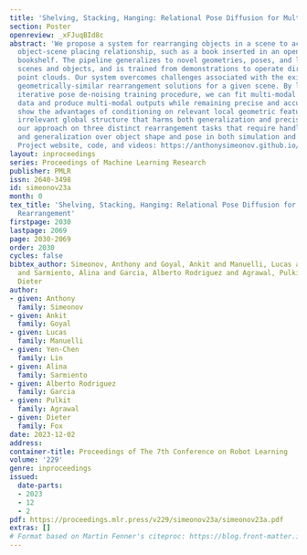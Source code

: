 ```yaml
---
title: 'Shelving, Stacking, Hanging: Relational Pose Diffusion for Multi-modal Rearrangement'
section: Poster
openreview: _xFJuqBId8c
abstract: 'We propose a system for rearranging objects in a scene to achieve a desired
  object-scene placing relationship, such as a book inserted in an open slot of a
  bookshelf. The pipeline generalizes to novel geometries, poses, and layouts of both
  scenes and objects, and is trained from demonstrations to operate directly on 3D
  point clouds. Our system overcomes challenges associated with the existence of many
  geometrically-similar rearrangement solutions for a given scene. By leveraging an
  iterative pose de-noising training procedure, we can fit multi-modal demonstration
  data and produce multi-modal outputs while remaining precise and accurate. We also
  show the advantages of conditioning on relevant local geometric features while ignoring
  irrelevant global structure that harms both generalization and precision. We demonstrate
  our approach on three distinct rearrangement tasks that require handling multi-modality
  and generalization over object shape and pose in both simulation and the real world.
  Project website, code, and videos: https://anthonysimeonov.github.io/rpdiff-multi-modal'
layout: inproceedings
series: Proceedings of Machine Learning Research
publisher: PMLR
issn: 2640-3498
id: simeonov23a
month: 0
tex_title: 'Shelving, Stacking, Hanging: Relational Pose Diffusion for Multi-modal
  Rearrangement'
firstpage: 2030
lastpage: 2069
page: 2030-2069
order: 2030
cycles: false
bibtex_author: Simeonov, Anthony and Goyal, Ankit and Manuelli, Lucas and Lin, Yen-Chen
  and Sarmiento, Alina and Garcia, Alberto Rodriguez and Agrawal, Pulkit and Fox,
  Dieter
author:
- given: Anthony
  family: Simeonov
- given: Ankit
  family: Goyal
- given: Lucas
  family: Manuelli
- given: Yen-Chen
  family: Lin
- given: Alina
  family: Sarmiento
- given: Alberto Rodriguez
  family: Garcia
- given: Pulkit
  family: Agrawal
- given: Dieter
  family: Fox
date: 2023-12-02
address:
container-title: Proceedings of The 7th Conference on Robot Learning
volume: '229'
genre: inproceedings
issued:
  date-parts:
  - 2023
  - 12
  - 2
pdf: https://proceedings.mlr.press/v229/simeonov23a/simeonov23a.pdf
extras: []
# Format based on Martin Fenner's citeproc: https://blog.front-matter.io/posts/citeproc-yaml-for-bibliographies/
---
```

